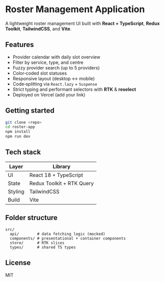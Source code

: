 # Roster Management Application

A lightweight roster management UI built with **React + TypeScript**, **Redux Toolkit**, **TailwindCSS**, and **Vite**.

## Features

- Provider calendar with daily slot overview
- Filter by service, type, and centre
- Fuzzy provider search (up to 5 providers)
- Color‑coded slot statuses
- Responsive layout (desktop ↔ mobile)
- Code‑splitting via `React.lazy` + `Suspense`
- Strict typing and performant selectors with **RTK** & **reselect**
- Deployed on Vercel (add your link)

## Getting started

```bash
git clone <repo>
cd roster-app
npm install
npm run dev
```

## Tech stack

| Layer | Library |
|-------|---------|
| UI    | React 18 + TypeScript |
| State | Redux Toolkit + RTK Query |
| Styling | TailwindCSS |
| Build | Vite |

## Folder structure

```
src/
  api/        # data fetching logic (mocked)
  components/ # presentational + container components
  store/      # RTK slices
  types/      # shared TS types
```

## License

MIT
